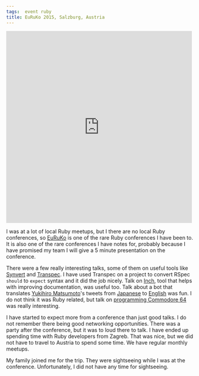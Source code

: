 ```yaml
---
tags:  event ruby
title: EuRuKo 2015, Salzburg, Austria
---
```

<iframe src="https://www.facebook.com/plugins/post.php?href=https%3A%2F%2Fwww.facebook.com%2Fmedia%2Fset%2F%3Fset%3Da.10153736453132290.1073741831.735252289%26type%3D3&width=500" width="500" height="518" style="border:none;overflow:hidden" scrolling="no" frameborder="0" allowTransparency="true"></iframe>

I was at a lot of local Ruby meetups, but I there are no local Ruby conferences, so [EuRuKo](http://www.euruko2015.org/) is one of the rare Ruby conferences I have been to. It is also one of the rare conferences I have notes for, probably because I have promised my team I will give a 5 minute presentation on the conference.

There were a few really interesting talks, some of them on  useful tools like [Synvert](https://github.com/xinminlabs/synvert) and [Transpec](https://github.com/yujinakayama/transpec). I have used Transpec on a project to convert RSpec `should` to `expect` syntax  and it did the job nicely. Talk on [Inch](https://github.com/rrrene/inch), tool that helps with improving documentation, was useful too. Talk about a bot that translates [Yukihiro Matsumoto](https://en.wikipedia.org/wiki/Yukihiro_Matsumoto)'s tweets from [Japanese](https://twitter.com/yukihiro_matz) to [English](https://twitter.com/matz_translated) was fun. I do not think it was Ruby related, but talk on [programming Commodore 64](http://64bites.com/) was really interesting.

I have started to expect more from a conference than just good talks. I do not remember there being good networking opportunities. There was a party after the conference, but it was to loud there to talk. I have ended up spending time with Ruby developers from Zagreb. That was nice, but we did not have to travel to Austria to spend some time. We have regular monthly meetups.

My family joined me for the trip. They were sightseeing while I was at the conference. Unfortunately, I did not have any time for sightseeing.
